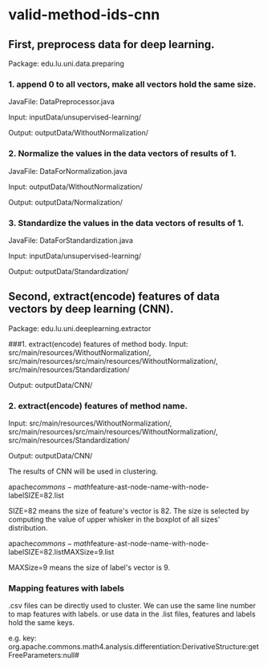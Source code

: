 # valid-method-ids-cnn

## First, preprocess data for deep learning.
Package: edu.lu.uni.data.preparing

### 1. append 0 to all vectors, make all vectors hold the same size.
JavaFile: DataPreprocessor.java

Input: inputData/unsupervised-learning/

Output: outputData/WithoutNormalization/


### 2. Normalize the values in the data vectors of results of 1.
JavaFile: DataForNormalization.java

Input: outputData/WithoutNormalization/

Output: outputData/Normalization/


### 3. Standardize the values in the data vectors of results of 1.
JavaFile: DataForStandardization.java

Input: inputData/unsupervised-learning/

Output: outputData/Standardization/


## Second, extract(encode) features of data vectors by deep learning (CNN).
Package: edu.lu.uni.deeplearning.extractor

###1. extract(encode) features of method body.
Input: src/main/resources/WithoutNormalization/, src/main/resources/src/main/resources/WithoutNormalization/, src/main/resources/Standardization/

Output: outputData/CNN/

### 2. extract(encode) features of method name.
Input: src/main/resources/WithoutNormalization/, src/main/resources/src/main/resources/WithoutNormalization/, src/main/resources/Standardization/

Output: outputData/CNN/

The results of CNN will be used in clustering. 

apache$commons-math$feature-ast-node-name-with-node-labelSIZE=82.list

SIZE=82 means the size of feature's vector is 82. 
The size is selected by computing the value of upper whisker in the boxplot of all sizes' distribution.

apache$commons-math$feature-ast-node-name-with-node-labelSIZE=82.listMAXSize=9.list

MAXSize=9 means the size of label's vector is 9.

### Mapping features with labels
.csv files can be directly used to cluster. We can use the same line number to map features with labels.
or use data in the .list files, features and labels hold the same keys.

e.g. key: org.apache.commons.math4.analysis.differentiation:DerivativeStructure:getFreeParameters:null#
